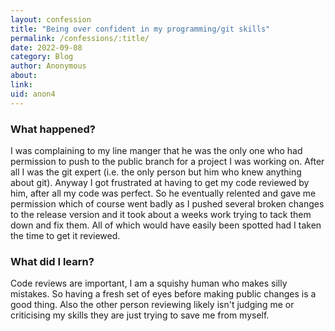 ```yaml
---
layout: confession
title: "Being over confident in my programming/git skills"
permalink: /confessions/:title/
date: 2022-09-08
category: Blog
author: Anonymous
about: 
link: 
uid: anon4
---
```

### What happened?

I was complaining to my line manger that he was the only one who had permission to push to the public branch for a project I was working on. After all I was the git expert (i.e. the only person but him who knew anything about git). Anyway I got  frustrated at having to get my code reviewed by him, after all my code was perfect. So he eventually relented and gave me permission  which of course went badly as I pushed several broken changes to the release version and it took about a weeks work trying to tack them down and fix them. All of which would have easily been spotted had I taken the time to get it reviewed.

### What did I learn?

Code reviews are important, I am a squishy human who makes silly mistakes. So having a fresh set of eyes before making public changes is a good thing. Also the other person reviewing likely isn't judging me or criticising my skills they are just trying to save me from myself.
